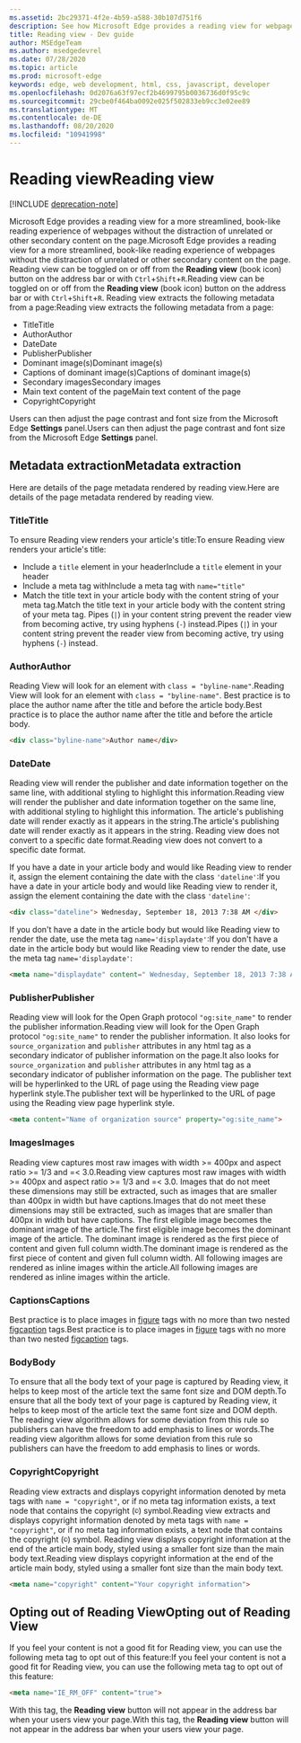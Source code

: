 ```yaml
---
ms.assetid: 2bc29371-4f2e-4b59-a588-30b107d751f6
description: See how Microsoft Edge provides a reading view for webpages to enable add-free reading.
title: Reading view - Dev guide
author: MSEdgeTeam
ms.author: msedgedevrel
ms.date: 07/28/2020
ms.topic: article
ms.prod: microsoft-edge
keywords: edge, web development, html, css, javascript, developer
ms.openlocfilehash: 0d2076a63f97ecf2b4699795b0036736d0f95c9c
ms.sourcegitcommit: 29cbe0f464ba0092e025f502833eb9cc3e02ee89
ms.translationtype: MT
ms.contentlocale: de-DE
ms.lasthandoff: 08/20/2020
ms.locfileid: "10941998"
---
```

# <span data-ttu-id="85e6c-104">Reading view</span><span class="sxs-lookup"><span data-stu-id="85e6c-104">Reading view</span></span>  

[!INCLUDE [deprecation-note](../../includes/legacy-edge-note.md)]  

<span data-ttu-id="85e6c-105">Microsoft Edge provides a reading view for a more streamlined, book-like reading experience of webpages without the distraction of unrelated or other secondary content on the page.</span><span class="sxs-lookup"><span data-stu-id="85e6c-105">Microsoft Edge provides a reading view for a more streamlined, book-like reading experience of webpages without the distraction of unrelated or other secondary content on the page.</span></span>  <span data-ttu-id="85e6c-106">Reading view can be toggled on or off from the **Reading view** \(book icon\) button on the address bar or with `Ctrl`+`Shift`+`R`.</span><span class="sxs-lookup"><span data-stu-id="85e6c-106">Reading view can be toggled on or off from the **Reading view** \(book icon\) button on the address bar or with `Ctrl`+`Shift`+`R`.</span></span>  <span data-ttu-id="85e6c-107">Reading view extracts the following metadata from a page:</span><span class="sxs-lookup"><span data-stu-id="85e6c-107">Reading view extracts the following metadata from a page:</span></span>  

*   <span data-ttu-id="85e6c-108">Title</span><span class="sxs-lookup"><span data-stu-id="85e6c-108">Title</span></span>
*   <span data-ttu-id="85e6c-109">Author</span><span class="sxs-lookup"><span data-stu-id="85e6c-109">Author</span></span>
*   <span data-ttu-id="85e6c-110">Date</span><span class="sxs-lookup"><span data-stu-id="85e6c-110">Date</span></span>
*   <span data-ttu-id="85e6c-111">Publisher</span><span class="sxs-lookup"><span data-stu-id="85e6c-111">Publisher</span></span>
*   <span data-ttu-id="85e6c-112">Dominant image\(s\)</span><span class="sxs-lookup"><span data-stu-id="85e6c-112">Dominant image\(s\)</span></span>
*   <span data-ttu-id="85e6c-113">Captions of dominant image\(s\)</span><span class="sxs-lookup"><span data-stu-id="85e6c-113">Captions of dominant image\(s\)</span></span>
*   <span data-ttu-id="85e6c-114">Secondary images</span><span class="sxs-lookup"><span data-stu-id="85e6c-114">Secondary images</span></span>
*   <span data-ttu-id="85e6c-115">Main text content of the page</span><span class="sxs-lookup"><span data-stu-id="85e6c-115">Main text content of the page</span></span>
*   <span data-ttu-id="85e6c-116">Copyright</span><span class="sxs-lookup"><span data-stu-id="85e6c-116">Copyright</span></span>

<span data-ttu-id="85e6c-117">Users can then adjust the page contrast and font size from the Microsoft Edge **Settings** panel.</span><span class="sxs-lookup"><span data-stu-id="85e6c-117">Users can then adjust the page contrast and font size from the Microsoft Edge **Settings** panel.</span></span>  

## <span data-ttu-id="85e6c-118">Metadata extraction</span><span class="sxs-lookup"><span data-stu-id="85e6c-118">Metadata extraction</span></span>  

<span data-ttu-id="85e6c-119">Here are details of the page metadata rendered by reading view.</span><span class="sxs-lookup"><span data-stu-id="85e6c-119">Here are details of the page metadata rendered by reading view.</span></span>  

### <span data-ttu-id="85e6c-120">Title</span><span class="sxs-lookup"><span data-stu-id="85e6c-120">Title</span></span>  

<span data-ttu-id="85e6c-121">To ensure Reading view renders your article's title:</span><span class="sxs-lookup"><span data-stu-id="85e6c-121">To ensure Reading view renders your article's title:</span></span>  

*   <span data-ttu-id="85e6c-122">Include a `title` element in your header</span><span class="sxs-lookup"><span data-stu-id="85e6c-122">Include a `title` element in your header</span></span>  
*   <span data-ttu-id="85e6c-123">Include a meta tag with</span><span class="sxs-lookup"><span data-stu-id="85e6c-123">Include a meta tag with</span></span> `name="title"`  
*   <span data-ttu-id="85e6c-124">Match the title text in your article body with the content string of your meta tag.</span><span class="sxs-lookup"><span data-stu-id="85e6c-124">Match the title text in your article body with the content string of your meta tag.</span></span>  <span data-ttu-id="85e6c-125">Pipes \(`|`\) in your content string prevent the reader view from becoming active, try using hyphens \(`-`\) instead.</span><span class="sxs-lookup"><span data-stu-id="85e6c-125">Pipes \(`|`\) in your content string prevent the reader view from becoming active, try using hyphens \(`-`\) instead.</span></span>  

### <span data-ttu-id="85e6c-126">Author</span><span class="sxs-lookup"><span data-stu-id="85e6c-126">Author</span></span>  

<span data-ttu-id="85e6c-127">Reading View will look for an element with `class = "byline-name"`.</span><span class="sxs-lookup"><span data-stu-id="85e6c-127">Reading View will look for an element with `class = "byline-name"`.</span></span>  <span data-ttu-id="85e6c-128">Best practice is to place the author name after the title and before the article body.</span><span class="sxs-lookup"><span data-stu-id="85e6c-128">Best practice is to place the author name after the title and before the article body.</span></span>  

```html
<div class="byline-name">Author name</div>
```  

### <span data-ttu-id="85e6c-129">Date</span><span class="sxs-lookup"><span data-stu-id="85e6c-129">Date</span></span>  

<span data-ttu-id="85e6c-130">Reading view will render the publisher and date information together on the same line, with additional styling to highlight this information.</span><span class="sxs-lookup"><span data-stu-id="85e6c-130">Reading view will render the publisher and date information together on the same line, with additional styling to highlight this information.</span></span>  <span data-ttu-id="85e6c-131">The article's publishing date will render exactly as it appears in the string.</span><span class="sxs-lookup"><span data-stu-id="85e6c-131">The article's publishing date will render exactly as it appears in the string.</span></span>  <span data-ttu-id="85e6c-132">Reading view does not convert to a specific date format.</span><span class="sxs-lookup"><span data-stu-id="85e6c-132">Reading view does not convert to a specific date format.</span></span>  

<span data-ttu-id="85e6c-133">If you have a date in your article body and would like Reading view to render it, assign the element containing the date with the class `'dateline'`:</span><span class="sxs-lookup"><span data-stu-id="85e6c-133">If you have a date in your article body and would like Reading view to render it, assign the element containing the date with the class `'dateline'`:</span></span>  

```html
<div class="dateline"> Wednesday, September 18, 2013 7:38 AM </div>
```  

<span data-ttu-id="85e6c-134">If you don't have a date in the article body but would like Reading view to render the date, use the meta tag `name='displaydate'`:</span><span class="sxs-lookup"><span data-stu-id="85e6c-134">If you don't have a date in the article body but would like Reading view to render the date, use the meta tag `name='displaydate'`:</span></span>  

```html
<meta name="displaydate" content=" Wednesday, September 18, 2013 7:38 AM ">
```  

### <span data-ttu-id="85e6c-135">Publisher</span><span class="sxs-lookup"><span data-stu-id="85e6c-135">Publisher</span></span>  

<span data-ttu-id="85e6c-136">Reading view will look for the Open Graph protocol `"og:site_name"` to render the publisher information.</span><span class="sxs-lookup"><span data-stu-id="85e6c-136">Reading view will look for the Open Graph protocol `"og:site_name"` to render the publisher information.</span></span>  <span data-ttu-id="85e6c-137">It also looks for `source_organization` and `publisher` attributes in any html tag as a secondary indicator of publisher information on the page.</span><span class="sxs-lookup"><span data-stu-id="85e6c-137">It also looks for `source_organization` and `publisher` attributes in any html tag as a secondary indicator of publisher information on the page.</span></span>  <span data-ttu-id="85e6c-138">The publisher text will be hyperlinked to the URL of page using the Reading view page hyperlink style.</span><span class="sxs-lookup"><span data-stu-id="85e6c-138">The publisher text will be hyperlinked to the URL of page using the Reading view page hyperlink style.</span></span>  

```html
<meta content="Name of organization source" property="og:site_name">
```  

### <span data-ttu-id="85e6c-139">Images</span><span class="sxs-lookup"><span data-stu-id="85e6c-139">Images</span></span>  

<span data-ttu-id="85e6c-140">Reading view captures most raw images with width >= 400px and aspect ratio >= 1/3 and =< 3.0.</span><span class="sxs-lookup"><span data-stu-id="85e6c-140">Reading view captures most raw images with width >= 400px and aspect ratio >= 1/3 and =< 3.0.</span></span>  <span data-ttu-id="85e6c-141">Images that do not meet these dimensions may still be extracted, such as images that are smaller than 400px in width but have captions.</span><span class="sxs-lookup"><span data-stu-id="85e6c-141">Images that do not meet these dimensions may still be extracted, such as images that are smaller than 400px in width but have captions.</span></span>  <span data-ttu-id="85e6c-142">The first eligible image becomes the dominant image of the article.</span><span class="sxs-lookup"><span data-stu-id="85e6c-142">The first eligible image becomes the dominant image of the article.</span></span>  <span data-ttu-id="85e6c-143">The dominant image is rendered as the first piece of content and given full column width.</span><span class="sxs-lookup"><span data-stu-id="85e6c-143">The dominant image is rendered as the first piece of content and given full column width.</span></span>  <span data-ttu-id="85e6c-144">All following images are rendered as inline images within the article.</span><span class="sxs-lookup"><span data-stu-id="85e6c-144">All following images are rendered as inline images within the article.</span></span>  

### <span data-ttu-id="85e6c-145">Captions</span><span class="sxs-lookup"><span data-stu-id="85e6c-145">Captions</span></span>  

<span data-ttu-id="85e6c-146">Best practice is to place images in [figure](https://developer.mozilla.org/docs/Web/HTML/Element/figure) tags with no more than two nested [figcaption](https://developer.mozilla.org/docs/Web/HTML/Element/figcaption) tags.</span><span class="sxs-lookup"><span data-stu-id="85e6c-146">Best practice is to place images in [figure](https://developer.mozilla.org/docs/Web/HTML/Element/figure) tags with no more than two nested [figcaption](https://developer.mozilla.org/docs/Web/HTML/Element/figcaption) tags.</span></span>  

### <span data-ttu-id="85e6c-147">Body</span><span class="sxs-lookup"><span data-stu-id="85e6c-147">Body</span></span>  

<span data-ttu-id="85e6c-148">To ensure that all the body text of your page is captured by Reading view, it helps to keep most of the article text the same font size and DOM depth.</span><span class="sxs-lookup"><span data-stu-id="85e6c-148">To ensure that all the body text of your page is captured by Reading view, it helps to keep most of the article text the same font size and DOM depth.</span></span>  <span data-ttu-id="85e6c-149">The reading view algorithm allows for some deviation from this rule so publishers can have the freedom to add emphasis to lines or words.</span><span class="sxs-lookup"><span data-stu-id="85e6c-149">The reading view algorithm allows for some deviation from this rule so publishers can have the freedom to add emphasis to lines or words.</span></span>  

### <span data-ttu-id="85e6c-150">Copyright</span><span class="sxs-lookup"><span data-stu-id="85e6c-150">Copyright</span></span>  

<span data-ttu-id="85e6c-151">Reading view extracts and displays copyright information denoted by meta tags with `name = "copyright"`, or if no meta tag information exists, a text node that contains the copyright \(`©`\) symbol.</span><span class="sxs-lookup"><span data-stu-id="85e6c-151">Reading view extracts and displays copyright information denoted by meta tags with `name = "copyright"`, or if no meta tag information exists, a text node that contains the copyright \(`©`\) symbol.</span></span>  <span data-ttu-id="85e6c-152">Reading view displays copyright information at the end of the article main body, styled using a smaller font size than the main body text.</span><span class="sxs-lookup"><span data-stu-id="85e6c-152">Reading view displays copyright information at the end of the article main body, styled using a smaller font size than the main body text.</span></span>  

```html
<meta name="copyright" content="Your copyright information">
```  

## <span data-ttu-id="85e6c-153">Opting out of Reading View</span><span class="sxs-lookup"><span data-stu-id="85e6c-153">Opting out of Reading View</span></span>  

<span data-ttu-id="85e6c-154">If you feel your content is not a good fit for Reading view, you can use the following meta tag to opt out of this feature:</span><span class="sxs-lookup"><span data-stu-id="85e6c-154">If you feel your content is not a good fit for Reading view, you can use the following meta tag to opt out of this feature:</span></span>  

```html
<meta name="IE_RM_OFF" content="true">
```  

<span data-ttu-id="85e6c-155">With this tag, the **Reading view** button will not appear in the address bar when your users view your page.</span><span class="sxs-lookup"><span data-stu-id="85e6c-155">With this tag, the **Reading view** button will not appear in the address bar when your users view your page.</span></span>  
